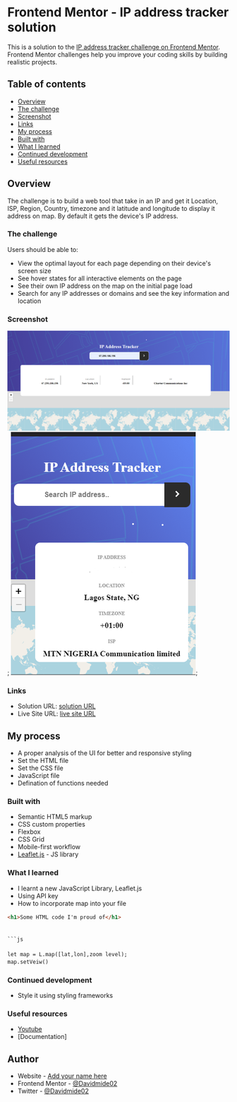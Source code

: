 # Frontend Mentor - IP address tracker solution

This is a solution to the [IP address tracker challenge on Frontend Mentor](https://www.frontendmentor.io/challenges/ip-address-tracker-I8-0yYAH0). Frontend Mentor challenges help you improve your coding skills by building realistic projects. 

## Table of contents

  - [Overview](#overview)
  - [The challenge](#the-challenge)
  - [Screenshot](#screenshot)
  - [Links](#links)
  - [My process](#my-process)
  - [Built with](#built-with)
  - [What I learned](#what-i-learned)
  - [Continued development](#continued-development)
  - [Useful resources](#useful-resources)




## Overview
The challenge is to build a web tool that take in an IP and get it Location, ISP, Region, Country, timezone and it latitude and longitude to display it address on map. By default it gets the device's IP address. 

### The challenge

Users should be able to:

- View the optimal layout for each page depending on their device's screen size
- See hover states for all interactive elements on the page
- See their own IP address on the map on the initial page load
- Search for any IP addresses or domains and see the key information and location

### Screenshot

![Desktop View](./images/Screenshot-desktop.png);
![Mobile View](./images/Screenshot-mobile.png);




### Links

- Solution URL: [ solution URL](https://github.com/Davidmide02/Ip-Addrees-tracker.git)
- Live Site URL: [live site URL](https://davidmide02-ip-address-tracker.netlify.app/)

## My process
- A proper analysis of the UI for better and responsive styling
- Set the HTML file
- Set the CSS file
- JavaScript file
- Defination of functions needed 

### Built with

- Semantic HTML5 markup
- CSS custom properties
- Flexbox
- CSS Grid
- Mobile-first workflow
- [Leaflet.js](https://Leafletjs.org/) - JS library


### What I learned

- I learnt a new JavaScript Library, Leaflet.js
- Using API key
- How to incorporate map into your file

```html
<h1>Some HTML code I'm proud of</h1>


```js

let map = L.map([lat,lon],zoom level);
map.setVeiw()
```


### Continued development

- Style it using styling frameworks


### Useful resources

- [Youtube](https://youtube.com) 
- [Documentation]

## Author

- Website - [Add your name here](https://www.your-site.com)
- Frontend Mentor - [@Davidmide02](https://www.frontendmentor.io/profile/Davidmdie02)
- Twitter - [@Davidmide02](https://www.twitter.com/Davidmide02)




